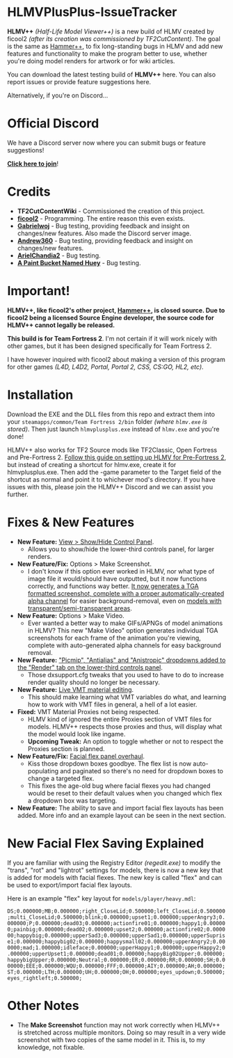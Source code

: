 # HLMVPlusPlus-IssueTracker
**HLMV++** *(Half-Life Model Viewer++)* is a new build of HLMV created by ficool2 *(after its creation was commissioned by TF2CutContent)*. The goal is the same as [Hammer++](https://ficool2.github.io/HammerPlusPlus-Website/), to fix long-standing bugs in HLMV and add new features and functionality to make the program better to use, whether you're doing model renders for artwork or for wiki articles.

You can download the latest testing build of **HLMV++** here. You can also report issues or provide feature suggestions here.

Alternatively, if you're on Discord...

# Official Discord
We have a Discord server now where you can submit bugs or feature suggestions!

**[Click here to join](https://discord.gg/GeqVxrJfRs)**!

# Credits
- **TF2CutContentWiki** - Commissioned the creation of this project.
- **[ficool2](https://github.com/ficool2)** - Programming. The entire reason this even exists.
- **[Gabrielwoj](https://github.com/gabrielwoj)** - Bug testing, providing feedback and insight on changes/new features. Also made the Discord server image.
- **[Andrew360](https://wiki.teamfortress.com/wiki/User:Andrew360)** - Bug testing, providing feedback and insight on changes/new features.
- **[ArielChandia2](https://twitter.com/ArielChandia2)** - Bug testing.
- **[A Paint Bucket Named Huey](https://twitter.com/HueyCan)** - Bug testing.

# Important!
**HLMV++, like ficool2's other project, [Hammer++](https://ficool2.github.io/HammerPlusPlus-Website/), is closed source. Due to ficool2 being a licensed Source Engine developer, the source code for HLMV++ cannot legally be released.**

**This build is for Team Fortress 2**. I'm not certain if it will work nicely with other games, but it has been designed specifically for Team Fortress 2.

I have however inquired with ficool2 about making a version of this program for other games *(L4D, L4D2, Portal, Portal 2, CSS, CS:GO, HL2, etc)*.

# Installation
Download the EXE and the DLL files from this repo and extract them into your `steamapps/common/Team Fortress 2/bin` folder *(where `hlmv.exe` is stored)*. Then just launch `hlmvplusplus.exe` instead of `hlmv.exe` and you're done!

HLMV++ also works for TF2 Source mods like TF2Classic, Open Fortress and Pre-Fortress 2. [Follow this guide on setting up HLMV for Pre-Fortress 2](https://steamcommunity.com/sharedfiles/filedetails/?id=2784234957), but instead of creating a shortcut for hlmv.exe, create it for hlmvplusplus.exe. Then add the -game parameter to the Target field of the shortcut as normal and point it to whichever mod's directory. If you have issues with this, please join the HLMV++ Discord and we can assist you further.

# Fixes & New Features
- **New Feature:** [View > Show/Hide Control Panel](https://drive.google.com/file/d/1zGoXqRgWLNYCyMDyXg15ZOw6gnSVF2An/view?usp=drivesdk).
  - Allows you to show/hide the lower-third controls panel, for larger renders.
- **New Feature/Fix:** Options > Make Screenshot.
  - I don't know if this option ever worked in HLMV, nor what type of image file it would/should have outputted, but it now functions correctly, and functions way better. [It now generates a TGA formatted screenshot, complete with a proper automatically-created alpha channel](https://twitter.com/TF2CCWiki/status/1506697372360921091?t=6W5JvdDRSGEu30G94_DeHQ) for easier background-removal, even on [models with transparent/semi-transparent areas](https://twitter.com/TF2CCWiki/status/1505343182204190725?t=JvEA1EFZzbPdvkjvxJQ3cQ).
- **New Feature:** Options > Make Video.
  - Ever wanted a better way to make GIFs/APNGs of model animations in HLMV? This new "Make Video" option generates individual TGA screenshots for each frame of the animation you're viewing, complete with auto-generated alpha channels for easy background removal.
- **New Feature:** ["Picmip", "Antialias" and "Anistropic" dropdowns added to the "Render" tab on the lower-third controls panel](https://twitter.com/TF2CCWiki/status/1494112255151153154?t=Sm1IA5paAfwOYRvCZckx-Q).
  - Those dxsupport.cfg tweaks that you used to have to do to increase render quality should no longer be necessary.
- **New Feature:** [Live VMT material editing](https://twitter.com/TF2CCWiki/status/1492267684372828167?t=FQ9Brn1XsnCRMPTCRNdGbg).
  - This should make learning what VMT variables do what, and learning how to work with VMT files in general, a hell of a lot easier. 
- **Fixed:** VMT Material Proxies not being respected.
  - HLMV kind of ignored the entire Proxies section of VMT files for models. HLMV++ respects those proxies and thus, will display what the model would look like ingame.
  - **Upcoming Tweak:** An option to toggle whether or not to respect the Proxies section is planned.
- **New Feature/Fix:** [Facial flex panel overhaul](https://media.discordapp.net/attachments/993823597401489468/993824557574127697/unknown-60.png).
  - Kiss those dropdown boxes goodbye. The flex list is now auto-populating and paginated so there's no need for dropdown boxes to change a targeted flex.
  - This fixes the age-old bug where facial flexes you had changed would be reset to their default values when you changed which flex a dropdown box was targeting.
- **New Feature:** The ability to save and import facial flex layouts has been added. More info and an example layout can be seen in the next section.

# New Facial Flex Saving Explained
If you are familiar with using the Registry Editor *(regedit.exe)* to modify the "trans", "rot" and "lightrot" settings for models, there is now a new key that is added for models with facial flexes. The new key is called "flex" and can be used to export/import facial flex layouts.

Here is an example "flex" key layout for `models/player/heavy.mdl`:

`DS;0.000000;MB;0.000000;right_CloseLid;0.500000;left_CloseLid;0.500000;multi_CloseLid;0.500000;blink;0.000000;upset1;0.000000;upperAngry3;0.000000;P;0.000000;dead03;0.000000;actionfire01;0.000000;happy1;0.000000;painbig;0.000000;dead02;0.000000;upset2;0.000000;actionfire02;0.000000;happybig;0.000000;upperSad3;0.000000;upperSad1;0.000000;upperSuprise1;0.000000;happybig02;0.000000;happysmall02;0.000000;upperAngry2;0.000000;mad;1.000000;idleface;0.000000;upperHappy1;0.000000;upperHappy2;0.000000;upperUpset1;0.000000;dead01;0.000000;happyBig02Upper;0.000000;happybigUpper;0.000000;Neutral;0.000000;ER;0.000000;RR;0.000000;SH;0.000000;EEE;0.000000;WQU;0.000000;FFF;0.000000;AIY;0.000000;AH;0.000000;ST;0.000000;LTH;0.000000;UH;0.000000;OH;0.000000;eyes_updown;0.500000;eyes_rightleft;0.500000;`

# Other Notes
- The **Make Screenshot** function may not work correctly when HLMV++ is stretched across multiple monitors. Doing so may result in a very wide screenshot with two copies of the same model in it. This is, to my knowledge, not fixable.
